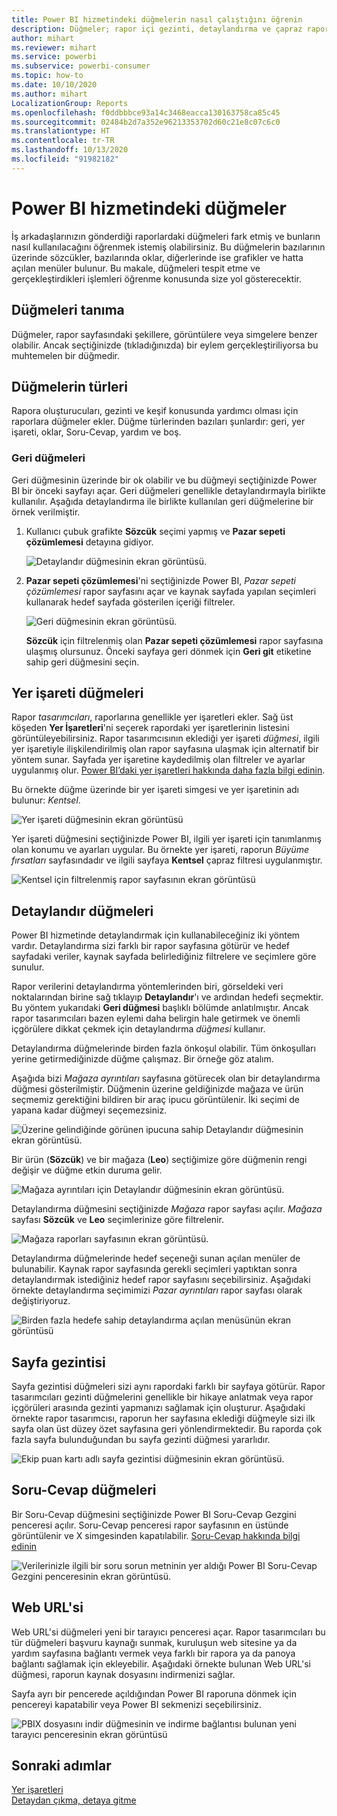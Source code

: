 ```yaml
---
title: Power BI hizmetindeki düğmelerin nasıl çalıştığını öğrenin
description: Düğmeler; rapor içi gezinti, detaylandırma ve çapraz rapor detaylandırma gibi çeşitli eylemleri başlatmak için kullanılabilir
author: mihart
ms.reviewer: mihart
ms.service: powerbi
ms.subservice: powerbi-consumer
ms.topic: how-to
ms.date: 10/10/2020
ms.author: mihart
LocalizationGroup: Reports
ms.openlocfilehash: f0ddbbbce93a14c3468eacca130163758ca85c45
ms.sourcegitcommit: 02484b2d7a352e96213353702d60c21e8c07c6c0
ms.translationtype: HT
ms.contentlocale: tr-TR
ms.lasthandoff: 10/13/2020
ms.locfileid: "91982182"
---
```

# <a name="buttons-in-the-power-bi-service"></a>Power BI hizmetindeki düğmeler
İş arkadaşlarınızın gönderdiği raporlardaki düğmeleri fark etmiş ve bunların nasıl kullanılacağını öğrenmek istemiş olabilirsiniz. Bu düğmelerin bazılarının üzerinde sözcükler, bazılarında oklar, diğerlerinde ise grafikler ve hatta açılan menüler bulunur. Bu makale, düğmeleri tespit etme ve gerçekleştirdikleri işlemleri öğrenme konusunda size yol gösterecektir.

## <a name="how-to-recognize-a-button"></a>Düğmeleri tanıma
Düğmeler, rapor sayfasındaki şekillere, görüntülere veya simgelere benzer olabilir. Ancak seçtiğinizde (tıkladığınızda) bir eylem gerçekleştiriliyorsa bu muhtemelen bir düğmedir.

## <a name="types-of-buttons"></a>Düğmelerin türleri
Rapora oluşturucuları, gezinti ve keşif konusunda yardımcı olması için raporlara düğmeler ekler. Düğme türlerinden bazıları şunlardır: geri, yer işareti, oklar, Soru-Cevap, yardım ve boş. 

### <a name="back-buttons"></a>Geri düğmeleri 
Geri düğmesinin üzerinde bir ok olabilir ve bu düğmeyi seçtiğinizde Power BI bir önceki sayfayı açar.  Geri düğmeleri genellikle detaylandırmayla birlikte kullanılır. Aşağıda detaylandırma ile birlikte kullanılan geri düğmelerine bir örnek verilmiştir.

1. Kullanıcı çubuk grafikte **Sözcük** seçimi yapmış ve **Pazar sepeti çözümlemesi** detayına gidiyor.

    ![Detaylandır düğmesinin ekran görüntüsü.](media/end-user-buttons/power-bi-drillthrough.png)

2. **Pazar sepeti çözümlemesi**'ni seçtiğinizde Power BI, *Pazar sepeti çözümlemesi* rapor sayfasını açar ve kaynak sayfada yapılan seçimleri kullanarak hedef sayfada gösterilen içeriği filtreler.

    ![Geri düğmesinin ekran görüntüsü.](media/end-user-buttons/power-bi-back.png)

    **Sözcük** için filtrelenmiş olan **Pazar sepeti çözümlemesi** rapor sayfasına ulaşmış olursunuz. Önceki sayfaya geri dönmek için **Geri git** etiketine sahip geri düğmesini seçin. 

## <a name="bookmark-buttons"></a>Yer işareti düğmeleri
Rapor *tasarımcıları*, raporlarına genellikle yer işaretleri ekler. Sağ üst köşeden **Yer İşaretleri**'ni seçerek rapordaki yer işaretlerinin listesini görüntüleyebilirsiniz. Rapor tasarımcısının eklediği yer işareti *düğmesi*, ilgili yer işaretiyle ilişkilendirilmiş olan rapor sayfasına ulaşmak için alternatif bir yöntem sunar. Sayfada yer işaretine kaydedilmiş olan filtreler ve ayarlar uygulanmış olur. [Power BI’daki yer işaretleri hakkında daha fazla bilgi edinin](end-user-bookmarks.md). 

Bu örnekte düğme üzerinde bir yer işareti simgesi ve yer işaretinin adı bulunur: *Kentsel*. 

![Yer işareti düğmesinin ekran görüntüsü](media/end-user-buttons/power-bi-bookmark.png)

Yer işareti düğmesini seçtiğinizde Power BI, ilgili yer işareti için tanımlanmış olan konumu ve ayarları uygular.  Bu örnekte yer işareti, raporun *Büyüme fırsatları* sayfasındadır ve ilgili sayfaya **Kentsel** çapraz filtresi uygulanmıştır.

![Kentsel için filtrelenmiş rapor sayfasının ekran görüntüsü](media/end-user-buttons/power-bi-urban.png)


## <a name="drillthrough-buttons"></a>Detaylandır düğmeleri
Power BI hizmetinde detaylandırmak için kullanabileceğiniz iki yöntem vardır. Detaylandırma sizi farklı bir rapor sayfasına götürür ve hedef sayfadaki veriler, kaynak sayfada belirlediğiniz filtrelere ve seçimlere göre sunulur.

Rapor verilerini detaylandırma yöntemlerinden biri, görseldeki veri noktalarından birine sağ tıklayıp **Detaylandır**'ı ve ardından hedefi seçmektir. Bu yöntem yukarıdaki **Geri düğmesi** başlıklı bölümde anlatılmıştır. Ancak rapor tasarımcıları bazen eylemi daha belirgin hale getirmek ve önemli içgörülere dikkat çekmek için detaylandırma *düğmesi* kullanır.  

Detaylandırma düğmelerinde birden fazla önkoşul olabilir. Tüm önkoşulları yerine getirmediğinizde düğme çalışmaz. Bir örneğe göz atalım.

Aşağıda bizi *Mağaza ayrıntıları* sayfasına götürecek olan bir detaylandırma düğmesi gösterilmiştir. Düğmenin üzerine geldiğinizde mağaza ve ürün seçmemiz gerektiğini bildiren bir araç ipucu görüntülenir. İki seçimi de yapana kadar düğmeyi seçemezsiniz.

![Üzerine gelindiğinde görünen ipucuna sahip Detaylandır düğmesinin ekran görüntüsü.](media/end-user-buttons/power-bi-drill-two-selections.png)

Bir ürün (**Sözcük**) ve bir mağaza (**Leo**) seçtiğimize göre düğmenin rengi değişir ve düğme etkin duruma gelir.

![Mağaza ayrıntıları için Detaylandır düğmesinin ekran görüntüsü.](media/end-user-buttons/power-bi-select-both.png)

Detaylandırma düğmesini seçtiğinizde *Mağaza* rapor sayfası açılır. *Mağaza* sayfası **Sözcük** ve **Leo** seçimlerinize göre filtrelenir.

![Mağaza raporları sayfasının ekran görüntüsü.](media/end-user-buttons/power-bi-store.png)

Detaylandırma düğmelerinde hedef seçeneği sunan açılan menüler de bulunabilir. Kaynak rapor sayfasında gerekli seçimleri yaptıktan sonra detaylandırmak istediğiniz hedef rapor sayfasını seçebilirsiniz. Aşağıdaki örnekte detaylandırma seçimimizi *Pazar ayrıntıları* rapor sayfası olarak değiştiriyoruz. 

![Birden fazla hedefe sahip detaylandırma açılan menüsünün ekran görüntüsü](media/end-user-buttons/power-bi-destination.png)

## <a name="page-navigation"></a>Sayfa gezintisi

Sayfa gezintisi düğmeleri sizi aynı rapordaki farklı bir sayfaya götürür. Rapor tasarımcıları gezinti düğmelerini genellikle bir hikaye anlatmak veya rapor içgörüleri arasında gezinti yapmanızı sağlamak için oluşturur. Aşağıdaki örnekte rapor tasarımcısı, raporun her sayfasına eklediği düğmeyle sizi ilk sayfa olan üst düzey özet sayfasına geri yönlendirmektedir. Bu raporda çok fazla sayfa bulunduğundan bu sayfa gezinti düğmesi yararlıdır.

![Ekip puan kartı adlı sayfa gezintisi düğmesinin ekran görüntüsü.](media/end-user-buttons/power-bi-nav-button.png)


## <a name="qa-buttons"></a>Soru-Cevap düğmeleri 
Bir Soru-Cevap düğmesini seçtiğinizde Power BI Soru-Cevap Gezgini penceresi açılır. Soru-Cevap penceresi rapor sayfasının en üstünde görüntülenir ve X simgesinden kapatılabilir. [Soru-Cevap hakkında bilgi edinin](end-user-q-and-a.md)

![Verilerinizle ilgili bir soru sorun metninin yer aldığı Power BI Soru-Cevap Gezgini penceresinin ekran görüntüsü.](media/end-user-buttons/power-bi-qna.png)

## <a name="web-url"></a>Web URL'si
Web URL'si düğmeleri yeni bir tarayıcı penceresi açar. Rapor tasarımcıları bu tür düğmeleri başvuru kaynağı sunmak, kuruluşun web sitesine ya da yardım sayfasına bağlantı vermek veya farklı bir rapora ya da panoya bağlantı sağlamak için ekleyebilir. Aşağıdaki örnekte bulunan Web URL'si düğmesi, raporun kaynak dosyasını indirmenizi sağlar. 

Sayfa ayrı bir pencerede açıldığından Power BI raporuna dönmek için pencereyi kapatabilir veya Power BI sekmenizi seçebilirsiniz.

![PBIX dosyasını indir düğmesinin ve indirme bağlantısı bulunan yeni tarayıcı penceresinin ekran görüntüsü](media/end-user-buttons/power-bi-url.png)

## <a name="next-steps"></a>Sonraki adımlar
[Yer işaretleri](end-user-bookmarks.md)    
[Detaydan çıkma, detaya gitme](end-user-drill.md)
